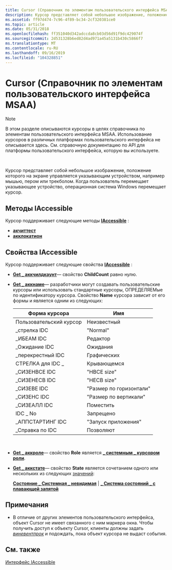 ```yaml
---
title: Cursor (Справочник по элементам пользовательского интерфейса MSAA)
description: Курсор представляет собой небольшое изображение, положение которого на экране управляется указывающим устройством, например мышью, пером или трекболом. Когда пользователь перемещает указывающее устройство, операционная система Windows перемещает курсор.
ms.assetid: ff97d474-7c96-4f89-bc34-2cf320381ce0
ms.topic: article
ms.date: 05/31/2018
ms.openlocfilehash: ff351040d342adccda8cb03d56d91f9dc429074f
ms.sourcegitcommit: 2d531328b6ed82d4ad971a45a5131b430c5866f7
ms.translationtype: MT
ms.contentlocale: ru-RU
ms.lasthandoff: 09/16/2019
ms.locfileid: "104328851"
---
```

# <a name="cursor-msaa-ui-element-reference"></a>Cursor (Справочник по элементам пользовательского интерфейса MSAA)

> [!Note]  
> В этом разделе описываются курсоры в целях справочника по элементам пользовательского интерфейса MSAA. Использование курсоров в различных платформах пользовательского интерфейса не описывается здесь. См. справочную документацию по API для платформы пользовательского интерфейса, которую вы используете.

 

Курсор представляет собой небольшое изображение, положение которого на экране управляется указывающим устройством, например мышью, пером или трекболом. Когда пользователь перемещает указывающее устройство, операционная система Windows перемещает курсор.

## <a name="iaccessible-methods"></a>Методы IAccessible

Курсор поддерживает следующие методы [**IAccessible**](/windows/desktop/api/oleacc/nn-oleacc-iaccessible) :

-   [**акчиттест**](/windows/desktop/api/Oleacc/nf-oleacc-iaccessible-acchittest)
-   [**акклокатион**](/windows/desktop/api/Oleacc/nf-oleacc-iaccessible-acclocation)

## <a name="iaccessible-properties"></a>Свойства IAccessible

Курсор поддерживает следующие свойства [**IAccessible**](/windows/desktop/api/oleacc/nn-oleacc-iaccessible) :

-   [**Get \_ аккчилдкаунт**](/windows/desktop/api/Oleacc/nf-oleacc-iaccessible-get_accchildcount)— свойство **ChildCount** равно нулю.
-   [**Get \_ аккнаме**](/windows/desktop/api/Oleacc/nf-oleacc-iaccessible-get_accname)— разработчики могут создавать пользовательские курсоры или использовать стандартные курсоры, ОПРЕДЕЛЯЕМые по идентификатору курсора. Свойство **Name** курсора зависит от его формы и является одним из следующих: 

    | Форма курсора     | Имя              |
    |------------------|-------------------|
    | Пользовательский курсор    | Неизвестный         |
    | \_стрелка IDC       | "Normal"          |
    | \_ИБЕАМ IDC       | Редактор            |
    | \_Ожидание IDC        | Ожидания            |
    | \_перекрестный IDC       | Графических         |
    | СТРЕЛКА для IDC \_     | Крывающемся              |
    | \_СИЗЕНВСЕ IDC    | "НВСЕ size"       |
    | \_СИЗЕНЕСВ IDC    | "НЕСВ size"       |
    | \_СИЗЕВЕ IDC      | "Размер по горизонтали" |
    | \_СИЗЕНС IDC      | "Размер по вертикали"   |
    | \_СИЗЕАЛЛ IDC     | Поместить            |
    | IDC \_ No          | Запрещено       |
    | \_АППСТАРТИНГ IDC | "Запуск приложения"       |
    | \_Справка по IDC        | Позволяют            |

    

     

-   [**Get \_ аккроле**](/windows/desktop/api/Oleacc/nf-oleacc-iaccessible-get_accrole)— свойство **Role** является [**\_ системным \_ курсором роли**](object-roles.md).
-   [**Get \_ аккстате**](/windows/desktop/api/Oleacc/nf-oleacc-iaccessible-get_accstate)— свойство **State** является сочетанием одного или нескольких из следующих [значений](object-state-constants.md):

    [**Состояние \_ Системная \_ невидимая**](object-state-constants.md) \| [ **\_ Система состояний \_ с плавающей запятой**](object-state-constants.md)

## <a name="notes"></a>Примечания

-   В отличие от других элементов пользовательского интерфейса, объект Cursor не имеет связанного с ним маркера окна. Чтобы получить доступ к объекту Cursor, клиенты должны задать [*виневентпрок*](/windows/desktop/api/Winuser/nc-winuser-wineventproc) и подождать, пока объект курсора не выдаст события.

## <a name="related-topics"></a>См. также

<dl> <dt>

[Интерфейс IAccessible](/windows/desktop/api/oleacc/nn-oleacc-iaccessible)
</dt> </dl>

 

 




